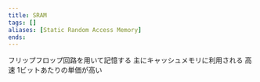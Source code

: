 ```yaml
---
title: SRAM
tags: []
aliases: [Static Random Access Memory]
ends: 
---
```

フリップフロップ回路を用いて記憶する
主にキャッシュメモリに利用される
高速
1ビットあたりの単価が高い
